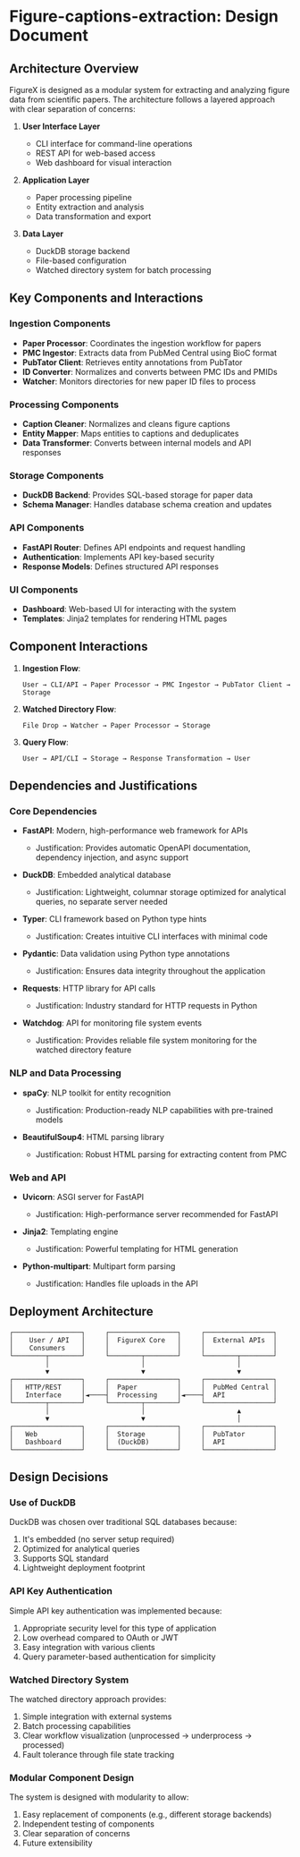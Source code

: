 # Figure-captions-extraction: Design Document

## Architecture Overview

FigureX is designed as a modular system for extracting and analyzing figure data from scientific papers. The architecture follows a layered approach with clear separation of concerns:

1. **User Interface Layer**
   - CLI interface for command-line operations
   - REST API for web-based access
   - Web dashboard for visual interaction

2. **Application Layer**
   - Paper processing pipeline
   - Entity extraction and analysis
   - Data transformation and export

3. **Data Layer**
   - DuckDB storage backend
   - File-based configuration
   - Watched directory system for batch processing

## Key Components and Interactions

### Ingestion Components
- **Paper Processor**: Coordinates the ingestion workflow for papers
- **PMC Ingestor**: Extracts data from PubMed Central using BioC format
- **PubTator Client**: Retrieves entity annotations from PubTator
- **ID Converter**: Normalizes and converts between PMC IDs and PMIDs
- **Watcher**: Monitors directories for new paper ID files to process

### Processing Components
- **Caption Cleaner**: Normalizes and cleans figure captions
- **Entity Mapper**: Maps entities to captions and deduplicates
- **Data Transformer**: Converts between internal models and API responses

### Storage Components
- **DuckDB Backend**: Provides SQL-based storage for paper data
- **Schema Manager**: Handles database schema creation and updates

### API Components
- **FastAPI Router**: Defines API endpoints and request handling
- **Authentication**: Implements API key-based security
- **Response Models**: Defines structured API responses

### UI Components
- **Dashboard**: Web-based UI for interacting with the system
- **Templates**: Jinja2 templates for rendering HTML pages

## Component Interactions

1. **Ingestion Flow**:
   ```
   User → CLI/API → Paper Processor → PMC Ingestor → PubTator Client → Storage
   ```

2. **Watched Directory Flow**:
   ```
   File Drop → Watcher → Paper Processor → Storage
   ```

3. **Query Flow**:
   ```
   User → API/CLI → Storage → Response Transformation → User
   ```

## Dependencies and Justifications

### Core Dependencies
- **FastAPI**: Modern, high-performance web framework for APIs
  - Justification: Provides automatic OpenAPI documentation, dependency injection, and async support
  
- **DuckDB**: Embedded analytical database
  - Justification: Lightweight, columnar storage optimized for analytical queries, no separate server needed
  
- **Typer**: CLI framework based on Python type hints
  - Justification: Creates intuitive CLI interfaces with minimal code
  
- **Pydantic**: Data validation using Python type annotations
  - Justification: Ensures data integrity throughout the application
  
- **Requests**: HTTP library for API calls
  - Justification: Industry standard for HTTP requests in Python
  
- **Watchdog**: API for monitoring file system events
  - Justification: Provides reliable file system monitoring for the watched directory feature

### NLP and Data Processing
- **spaCy**: NLP toolkit for entity recognition
  - Justification: Production-ready NLP capabilities with pre-trained models
  
- **BeautifulSoup4**: HTML parsing library
  - Justification: Robust HTML parsing for extracting content from PMC

### Web and API
- **Uvicorn**: ASGI server for FastAPI
  - Justification: High-performance server recommended for FastAPI
  
- **Jinja2**: Templating engine
  - Justification: Powerful templating for HTML generation
  
- **Python-multipart**: Multipart form parsing
  - Justification: Handles file uploads in the API

## Deployment Architecture

```
┌─────────────────┐     ┌─────────────────┐     ┌─────────────────┐
│    User / API   │     │  FigureX Core   │     │  External APIs  │
│    Consumers    │     │                 │     │                 │
└────────┬────────┘     └────────┬────────┘     └────────┬────────┘
         │                       │                       │
         ▼                       ▼                       ▼
┌─────────────────┐     ┌─────────────────┐     ┌─────────────────┐
│   HTTP/REST     │     │  Paper          │     │  PubMed Central │
│   Interface     │◄────┤  Processing     │◄────┤  API            │
└────────┬────────┘     └────────┬────────┘     └─────────────────┘
         │                       │                       ▲
         ▼                       ▼                       │
┌─────────────────┐     ┌─────────────────┐     ┌─────────────────┐
│   Web           │     │  Storage        │     │  PubTator       │
│   Dashboard     │     │  (DuckDB)       │     │  API            │
└─────────────────┘     └─────────────────┘     └─────────────────┘
```

## Design Decisions

### Use of DuckDB
DuckDB was chosen over traditional SQL databases because:
1. It's embedded (no server setup required)
2. Optimized for analytical queries
3. Supports SQL standard
4. Lightweight deployment footprint

### API Key Authentication
Simple API key authentication was implemented because:
1. Appropriate security level for this type of application
2. Low overhead compared to OAuth or JWT
3. Easy integration with various clients
4. Query parameter-based authentication for simplicity

### Watched Directory System
The watched directory approach provides:
1. Simple integration with external systems
2. Batch processing capabilities
3. Clear workflow visualization (unprocessed → underprocess → processed)
4. Fault tolerance through file state tracking

### Modular Component Design
The system is designed with modularity to allow:
1. Easy replacement of components (e.g., different storage backends)
2. Independent testing of components
3. Clear separation of concerns
4. Future extensibility 